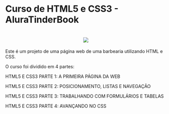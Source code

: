 # Curso de HTML5 e CSS3 - AluraTinderBook
<h1 align="center">
<img src="html-css.jpeg">
</h1>

<p>Este é um projeto de uma página web de uma barbearia utilizando HTML e CSS.</p>

<p>O curso foi dividido em 4 partes:</P>

<p>HTML5 E CSS3 PARTE 1: A PRIMEIRA PÁGINA DA WEB</P>

<p>HTML5 E CSS3 PARTE 2: POSICIONAMENTO, LISTAS E NAVEGAÇÃO</p>

<p>HTML5 E CSS3 PARTE 3: TRABALHANDO COM FORMULÁRIOS E TABELAS</P>

<p>HTML5 E CSS3 PARTE 4: AVANÇANDO NO CSS</p>